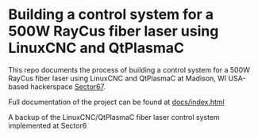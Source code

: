 # Building a control system for a 500W RayCus fiber laser using LinuxCNC and QtPlasmaC
This repo documents the process of building a control system for a 500W RayCus fiber laser using LinuxCNC and QtPlasmaC at Madison, WI USA-based hackerspace [Sector67](http://sector67.org).

Full documentation of the project can be found at [docs/index.html](docs/index.html)

A backup of the LinuxCNC/QtPlasmaC fiber laser control system implemented at Sector6
